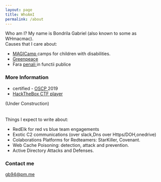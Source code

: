 ```yaml
---
layout: page
title: WhoAmI
permalink: /about
---
```


Who am I? My name is Bondrila Gabriel (also known to some as WHmacmac).<br/> Causes that I care about:
<ul>
<li><a href="https://asociatiamagic.ro/taberele-de-vara-magicamp/" target="_blank" rel="noopener noreferrer">MAGICamp </a> camps for children with disabilities.</li>
<li><a href="https://www.greenpeace.org/romania" target="_blank" rel="noopener noreferrer">Greenpeace </a></li>
<li>Fara <a href="https://www.farapenaliinfunctiipublice.ro" target="_blank" rel="noopener noreferrer"> penali </a> in functii publice</li>
</ul>


### More Information

- certified - <a href="https://www.offensive-security.com/pwk-oscp/" target="_blank" rel="noopener noreferrer">OSCP </a>
 2019 <br/>
- <a href="https://www.hackthebox.eu/profile/91248" target="_blank" rel="noopener noreferrer">HackTheBox CTF player </a>

(Under Construction)
<br/><br/><br/>
Things I expect to write about:
- RedElk for red vs blue team engagements
- Exotic C2 communications (over slack,Dns over Https/DOH,onedrive)<br/>
- Colaborations Platforms for Redteamers: StarKiller, Covenant.<br/>
- Web Cache Poisoning: detection, attack and prevention.<br/>
- Active Directory Attacks and Defenses.<br/>

### Contact me

[gb94@pm.me](mailto:gb94@pm.me)
